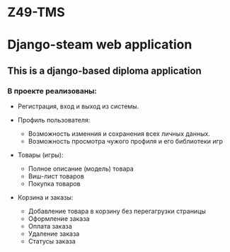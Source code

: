 # Z49-TMS

# Django-steam web application
## This is a django-based diploma application

### В проекте реализованы:
* Регистрация, вход и выход из системы.
* Профиль пользователя:
  * Возможность изменния и сохранения всех личных данных.
  * Возможность просмотра чужого профиля и его библиотеки игр
* Товары (игры):
  * Полное описание (модель) товара
  * Виш-лист товаров
  * Покупка товаров

* Корзина и заказы:
  * Добавление товара в корзину без перегагрузки страницы
  * Оформление заказа
  * Оплата заказа
  * Удаление заказа
  * Статусы заказа
